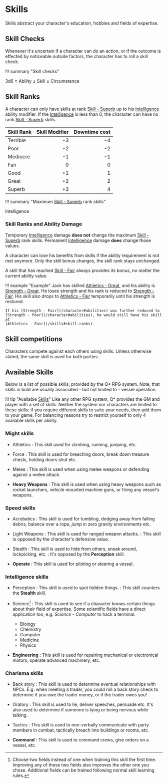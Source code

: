 # Skills

Skills abstract your character's education, hobbies and fields of expertise.

## Skill Checks

Whenever it's uncertain if a character can do an action, or if the outcome is
effected by noticeable outside factors, the character has to roll a skill check.

!!! summary "Skill checks"
    <div class="formula formula-top formula-bottom">
        <span data-bracket-bottom="Base">3d6</span> ±
        <span data-bracket-top="Ability modifier">Ability</span> ±
        <span data-bracket-bottom="Skill modifier">Skill</span> ±
        <span data-bracket-top="Perks / Flaws / Race">Circumstance</span>
    </div>

</blockquote>

## Skill Ranks

A character can only have skills at rank [Skill - Superb](/skills#skill-ranks)
up to his [Intelligence](/character#intelligence) ability modifier. If the
[Intelligence](/character#intelligence) is less than 0, the character can have
no rank [Skill - Superb](/skills#skill-ranks) skills.

| Skill Rank | Skill Modifier | Downtime cost |
|------------|---------------:|--------------:|
| Terrible   |             -3 |            -4 |
| Poor       |             -2 |            -2 |
| Mediocre   |             -1 |            -1 |
| Fair       |              0 |             0 |
| Good       |             +1 |             1 |
| Great      |             +2 |             2 |
| Superb     |             +3 |             4 |


!!! summary "Maximum [Skill - Superb](/skills#skill-ranks) rank skills"
    <div class="formula formula-top formula-bottom">
        <span data-bracket-bottom="Ability modifier">Intelligence</span>
    </div>

### Skill Ranks and Ability Damage

Temporary [Intelligence](/character#intelligence) damage **does not** change the
maximum [Skill - Superb](/skills#skill-ranks) rank skills. Permanent
[Intelligence](/character#intelligence) damage **does** change those values.

A character can lose his benefits from skills if the ability requirement is not
met anymore. Only the skill bonus changes, the skill rank stays unchanged.

A skill that has reached [Skill - Fair](/skills#skill-ranks) always provides its
bonus, no matter the current ability value.

!!! example "Example"
    Jack has skilled [Athletics - Great](/skills#skill-ranks), and his ability
    is [Strength - Great](/character#abilities). He loses strength and his rank
    is reduced to [Strength - Fair](/character#abilities). His skill also drops
    to [Athletics - Fair](/skills#skill-ranks) temporarily until his strength is
    restored.

    If his [Strength - Fair](/character#abilities) was further reduced to
    [Strength - Poor](/character#abilities), he would still have his skill at
    [Athletics - Fair](/skills#skill-ranks).

## Skill competitions

Characters compete against each others using skills. Unless otherwise stated,
the same skill is used for both parties.

## Available Skills

Below is a list of possible skills, provided by the Q* RPG system. Note, that
skills in bold are usually associated - but not limited to - vessel operation.

!!! tip "Available [Skills](#skills)"
    Like any other RPG system, Q* provides the GM and player with a set of
    skills. Neither the system nor characters are limited to these skills: if
    you require different skills to suite your needs, then add them to your
    game. For balancing reasons try to restrict yourself to only 4 available
    skills per ability.

<div class="left" markdown="1">

### Might skills

* Athletics
:   This skill used for climbing, running, jumping, etc.

* Force
:   This skill is used for breaching doors, break down treasure chests, holding
doors shut etc.

* Melee
:   This skill is used when using melee weapons or defending against a melee
attack.

* **Heavy Weapons**
:   This skill is used when using heavy weapons such as rocket launchers,
vehicle mounted machine guns, or firing any vessel's weapons.

</div>
<div class="right" markdown="1">

### Speed skills

* Acrobatics
:   This skill is used for tumbling, dodging away from falling debris, balance
over a rope, *jump* in zero gravity environments etc.

* Light Weapons
:   This skill is used for ranged weapon attacks.
:   This skill is opposed by the character's defensive value.

* Stealth
:   This skill is used to hide from others, sneak around, lockpicking, etc.
:   It's opposed by the **Perception** skill.

* **Operate**
:   This skill is used for piloting or steering a vessel.

</div>
<div class="left" markdown="1">

### Intelligence skills

* Perception
:   This skill is used to spot hidden things.
:   This skill counters the **Stealth** skill.

* Science[^Science]
:   This skill is used to see if a character knows certain things about their
field of expertise. Some scientific fields have a direct application too, e.g.
*Science - Computer* to hack a terminal.

    * Biology
    * Chemistry
    * Computer
    * Medicine
    * Physics

* **Engineering**
:   This skill is used for repairing mechanical or electronical motors, operate
advanced machinery, etc.

[^Science]:
    Choose two fields instead of one when training this skill the first time.
    Improving any of these two fields also improves the other one you chose.
    Additional fields can be trained following normal skill learning rules.

</div>
<div class="right" markdown="1">

### Charisma skills

* Back story
:   This skill is used to determine eventual relationships with NPCs. E.g. when
meeting a trader, you could roll a back story check to determine if you owe the
trader money, or if the trader owes you!

* Oratory
:   This skill is used to lie, deliver speeches, persuade etc. It's also used to
determine if someone is lying or being nervous while talking.

* Tactics
:   This skill is used to non-verbally communicate with party members in combat,
tactically breach into buildings or rooms, etc.

* **Command**
:   This skill is used to command crews, give orders on a vessel, etc.

</div>
<div class="clearfix"></div>
